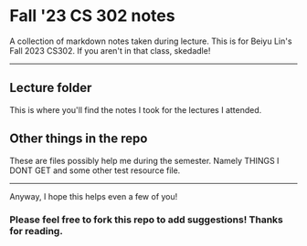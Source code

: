# Fall '23 CS 302 notes

A collection of markdown notes taken during lecture. This is for Beiyu Lin's Fall 2023 CS302. If you aren't in that class, skedadle!
___
## Lecture folder

This is where you'll find the notes I took for the lectures I attended. 

## Other things in the repo
These are files possibly help me during the semester. Namely THINGS I DONT GET and some other test resource file. 

___
Anyway, I hope this helps even a few of you! 
### Please feel free to fork this repo to add suggestions! Thanks for reading. 
